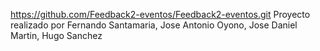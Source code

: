 https://github.com/Feedback2-eventos/Feedback2-eventos.git
Proyecto realizado por Fernando Santamaria, Jose Antonio Oyono, Jose Daniel Martin, Hugo Sanchez
